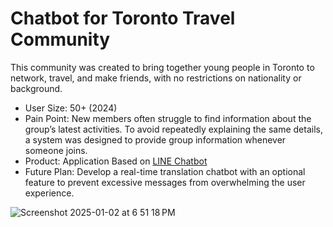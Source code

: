 # Chatbot for Toronto Travel Community
This community was created to bring together young people in Toronto to network, travel, and make friends, with no restrictions on nationality or background.

- User Size: 50+ (2024)
- Pain Point: New members often struggle to find information about the group’s latest activities. To avoid repeatedly explaining the same details, a system was designed to provide group information whenever someone joins.
- Product: Application Based on [LINE Chatbot](https://developers.line.biz/en/docs/messaging-api/building-bot/)
- Future Plan: Develop a real-time translation chatbot with an optional feature to prevent excessive messages from overwhelming the user experience.

![Screenshot 2025-01-02 at 6 51 18 PM](https://github.com/user-attachments/assets/76b062f9-ba7b-4b4f-9d50-21c36723b0ac)
